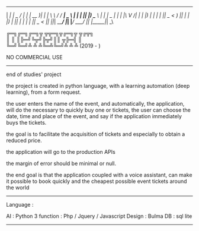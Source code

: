   _____ ___ ____  ____ _____   ____  _   ___   _______ ____  
 |  ___|_ _|  _ \/ ___|_   _| | __ )| | | \ \ / / ____|  _ \ 
 | |_   | || |_) \___ \ | |   |  _ \| | | |\ V /|  _| | |_) |
 |  _|  | ||  _ < ___) || |   | |_) | |_| | | | | |___|  _ < 
 |_|   |___|_| \_\____/ |_|   |____/ \___/  |_| |_____|_| \_\
                                                             
                                                             
╔═╗╔═╗╔═╗╦ ╦╦═╗╦╔═╗╦ ╦╔╦╗  
║  ║ ║╠═╝╚╦╝╠╦╝║║ ╦╠═╣ ║   
╚═╝╚═╝╩   ╩ ╩╚═╩╚═╝╩ ╩ ╩   (2019 - )

NO COMMERCIAL USE

--------------------------------------

end of studies' project

the project is created in python language, with a learning automation (deep learning), from a form request.

the user enters the name of the event, and automatically, the application, will do the necessary to quickly buy one or tickets, the user can choose the date, time and place of the event, and say if the application immediately buys the tickets.

the goal is to facilitate the acquisition of tickets and especially to obtain a reduced price.

the application will go to the production APIs

the margin of error should be minimal or null.

the end goal is that the application coupled with a voice assistant, can make it possible to book quickly and the cheapest possible event tickets around the world

---------------------------------------------

Language : 

AI : Python 3 
function : Php  / Jquery / Javascript 
Design : Bulma 
DB : sql lite

----------------------------------------------







